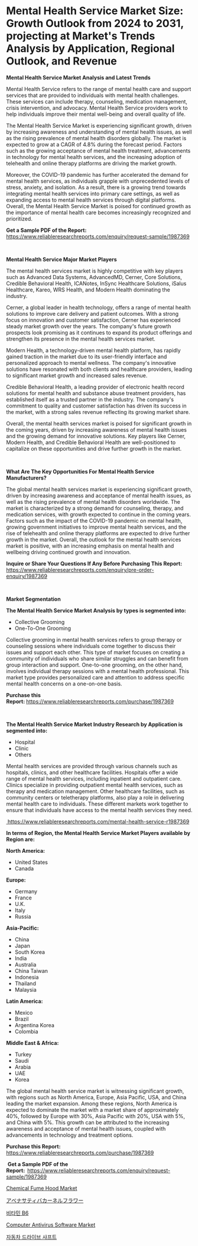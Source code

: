 <p><h1>Mental Health Service Market Size: Growth Outlook from 2024 to 2031, projecting at Market's Trends Analysis by Application, Regional Outlook, and Revenue</h1></p><p><strong>Mental Health Service Market Analysis and Latest Trends</strong></p>
<p><p>Mental Health Service refers to the range of mental health care and support services that are provided to individuals with mental health challenges. These services can include therapy, counseling, medication management, crisis intervention, and advocacy. Mental Health Service providers work to help individuals improve their mental well-being and overall quality of life.</p><p>The Mental Health Service Market is experiencing significant growth, driven by increasing awareness and understanding of mental health issues, as well as the rising prevalence of mental health disorders globally. The market is expected to grow at a CAGR of 4.8% during the forecast period. Factors such as the growing acceptance of mental health treatment, advancements in technology for mental health services, and the increasing adoption of telehealth and online therapy platforms are driving the market growth.</p><p>Moreover, the COVID-19 pandemic has further accelerated the demand for mental health services, as individuals grapple with unprecedented levels of stress, anxiety, and isolation. As a result, there is a growing trend towards integrating mental health services into primary care settings, as well as expanding access to mental health services through digital platforms. Overall, the Mental Health Service Market is poised for continued growth as the importance of mental health care becomes increasingly recognized and prioritized.</p></p>
<p><strong>Get a Sample PDF of the Report:&nbsp;</strong> <a href="https://www.reliableresearchreports.com/enquiry/request-sample/1987369">https://www.reliableresearchreports.com/enquiry/request-sample/1987369</a></p>
<p>&nbsp;</p>
<p><strong>Mental Health Service Major Market Players</strong></p>
<p><p>The mental health services market is highly competitive with key players such as Advanced Data Systems, AdvancedMD, Cerner, Core Solutions, Credible Behavioral Health, ICANotes, InSync Healthcare Solutions, iSalus Healthcare, Kareo, WRS Health, and Modern Health dominating the industry.</p><p>Cerner, a global leader in health technology, offers a range of mental health solutions to improve care delivery and patient outcomes. With a strong focus on innovation and customer satisfaction, Cerner has experienced steady market growth over the years. The company's future growth prospects look promising as it continues to expand its product offerings and strengthen its presence in the mental health services market.</p><p>Modern Health, a technology-driven mental health platform, has rapidly gained traction in the market due to its user-friendly interface and personalized approach to mental wellness. The company's innovative solutions have resonated with both clients and healthcare providers, leading to significant market growth and increased sales revenue.</p><p>Credible Behavioral Health, a leading provider of electronic health record solutions for mental health and substance abuse treatment providers, has established itself as a trusted partner in the industry. The company's commitment to quality and customer satisfaction has driven its success in the market, with a strong sales revenue reflecting its growing market share.</p><p>Overall, the mental health services market is poised for significant growth in the coming years, driven by increasing awareness of mental health issues and the growing demand for innovative solutions. Key players like Cerner, Modern Health, and Credible Behavioral Health are well-positioned to capitalize on these opportunities and drive further growth in the market.</p></p>
<p>&nbsp;</p>
<p><strong>What Are The Key Opportunities For Mental Health Service Manufacturers?</strong></p>
<p><p>The global mental health services market is experiencing significant growth, driven by increasing awareness and acceptance of mental health issues, as well as the rising prevalence of mental health disorders worldwide. The market is characterized by a strong demand for counseling, therapy, and medication services, with growth expected to continue in the coming years. Factors such as the impact of the COVID-19 pandemic on mental health, growing government initiatives to improve mental health services, and the rise of telehealth and online therapy platforms are expected to drive further growth in the market. Overall, the outlook for the mental health services market is positive, with an increasing emphasis on mental health and wellbeing driving continued growth and innovation.</p></p>
<p><strong>Inquire or Share Your Questions If Any Before Purchasing This Report:</strong> <a href="https://www.reliableresearchreports.com/enquiry/pre-order-enquiry/1987369">https://www.reliableresearchreports.com/enquiry/pre-order-enquiry/1987369</a></p>
<p>&nbsp;</p>
<p><strong>Market Segmentation</strong></p>
<p><strong>The Mental Health Service Market Analysis by types is segmented into:</strong></p>
<p><ul><li>Collective Grooming</li><li>One-To-One Grooming</li></ul></p>
<p><p>Collective grooming in mental health services refers to group therapy or counseling sessions where individuals come together to discuss their issues and support each other. This type of market focuses on creating a community of individuals who share similar struggles and can benefit from group interaction and support. One-to-one grooming, on the other hand, involves individual therapy sessions with a mental health professional. This market type provides personalized care and attention to address specific mental health concerns on a one-on-one basis.</p></p>
<p><strong>Purchase this Report:&nbsp;</strong><a href="https://www.reliableresearchreports.com/purchase/1987369">https://www.reliableresearchreports.com/purchase/1987369</a></p>
<p>&nbsp;</p>
<p><strong>The Mental Health Service Market Industry Research by Application is segmented into:</strong></p>
<p><ul><li>Hospital</li><li>Clinic</li><li>Others</li></ul></p>
<p><p>Mental health services are provided through various channels such as hospitals, clinics, and other healthcare facilities. Hospitals offer a wide range of mental health services, including inpatient and outpatient care. Clinics specialize in providing outpatient mental health services, such as therapy and medication management. Other healthcare facilities, such as community centers or teletherapy platforms, also play a role in delivering mental health care to individuals. These different markets work together to ensure that individuals have access to the mental health services they need.</p></p>
<p><a href="https://www.reliableresearchreports.com/mental-health-service-r1987369">&nbsp;https://www.reliableresearchreports.com/mental-health-service-r1987369</a></p>
<p><strong>In terms of Region, the Mental Health Service Market Players available by Region are:</strong></p>
<p>
    <p> <strong> North America: </strong>
        <ul>
            <li>United States</li>
            <li>Canada</li>
        </ul>
        </p> 
    <p> <strong> Europe: </strong>
        <ul>
            <li>Germany</li>
            <li>France</li>
            <li>U.K.</li>
            <li>Italy</li>
            <li>Russia</li>
        </ul>
        </p> 
    <p> <strong> Asia-Pacific: </strong>
        <ul>
            <li>China</li>
            <li>Japan</li>
            <li>South Korea</li>
            <li>India</li>
            <li>Australia</li>
            <li>China Taiwan</li>
            <li>Indonesia</li>
            <li>Thailand</li>
            <li>Malaysia</li>
        </ul>
        </p> 
    <p> <strong> Latin America: </strong>
        <ul>
            <li>Mexico</li>
            <li>Brazil</li>
            <li>Argentina Korea</li>
            <li>Colombia</li>
        </ul>
        </p> 
    <p> <strong> Middle East & Africa: </strong>
        <ul>
            <li>Turkey</li>
            <li>Saudi</li>
            <li>Arabia</li>
            <li>UAE</li>
            <li>Korea</li>
        </ul>
    </p>
    </p>
<p><p>The global mental health service market is witnessing significant growth, with regions such as North America, Europe, Asia Pacific, USA, and China leading the market expansion. Among these regions, North America is expected to dominate the market with a market share of approximately 40%, followed by Europe with 30%, Asia Pacific with 20%, USA with 5%, and China with 5%. This growth can be attributed to the increasing awareness and acceptance of mental health issues, coupled with advancements in technology and treatment options.</p></p>
<p><strong>Purchase this Report: </strong><a href="https://www.reliableresearchreports.com/purchase/1987369">https://www.reliableresearchreports.com/purchase/1987369</a></p>
<p>&nbsp;<strong>Get a Sample PDF of the Report:&nbsp;&nbsp;</strong><a href="https://www.reliableresearchreports.com/enquiry/request-sample/1987369">https://www.reliableresearchreports.com/enquiry/request-sample/1987369</a></p>
<p><strong></strong></p>
<p><p><a href="https://www.linkedin.com/pulse/chemical-fume-hood-market-research-report-its-history-forecast-qukhf?trackingId=5iE8AQPjUx4mgfUYm3T3MA%3D%3D">Chemical Fume Hood Market</a></p><p><a href="https://github.com/zekaoe592392/Market-Research-Report-List-2/blob/main/536806528232.md">アベナサティバカーネルフラワー</a></p><p><a href="https://github.com/TitusBoyer1/Market-Research-Report-List-1/blob/main/440282859607.md">비타민 B6</a></p><p><a href="https://github.com/yemakinde/Market-Research-Report-List-2/blob/main/computer-antivirus-software-market.md">Computer Antivirus Software Market</a></p><p><a href="https://github.com/iansanftyord09878/Market-Research-Report-List-1/blob/main/318472859606.md">자동차 드라이브 샤프트</a></p></p>
